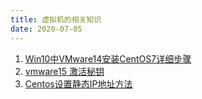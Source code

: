 ```yaml
---
title: 虚拟机的相关知识
date: 2020-07-05
---
```


1. [Win10中VMware14安装CentOS7详细步骤](https://www.cnblogs.com/mayhh/p/10723944.html)
2. [vmware15 激活秘钥](https://www.cnblogs.com/liuqun/p/11737327.html)
3. [Centos设置静态IP地址方法](https://jingyan.baidu.com/article/a501d80c3c9b8aec630f5e8c.html)
